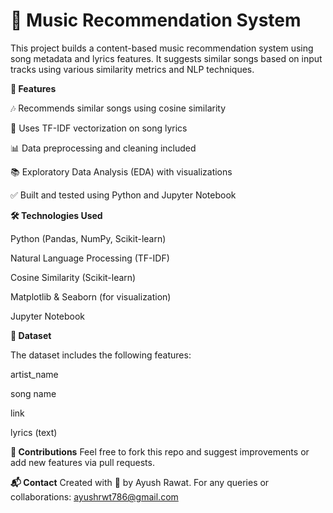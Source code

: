 # 🎵 Music Recommendation System

This project builds a content-based music recommendation system using song metadata and lyrics features. It suggests similar songs based on input tracks using various similarity metrics and NLP techniques.

**📌 Features**

🎶 Recommends similar songs using cosine similarity

🧠 Uses TF-IDF vectorization on song lyrics

📊 Data preprocessing and cleaning included

📚 Exploratory Data Analysis (EDA) with visualizations

✅ Built and tested using Python and Jupyter Notebook

**🛠️ Technologies Used**

Python (Pandas, NumPy, Scikit-learn)

Natural Language Processing (TF-IDF)

Cosine Similarity (Scikit-learn)

Matplotlib & Seaborn (for visualization)

Jupyter Notebook

**🧾 **Dataset****

The dataset includes the following features:

artist_name

song name

link

lyrics (text)

**🤝 Contributions**
Feel free to fork this repo and suggest improvements or add new features via pull requests.

**📬 Contact**
Created with 💖 by Ayush Rawat.
For any queries or collaborations: ayushrwt786@gmail.com

